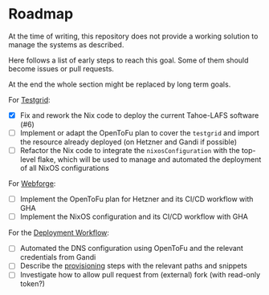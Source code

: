 # Roadmap

At the time of writing, this repository does not provide a working solution to manage the systems as described.

Here follows a list of early steps to reach this goal.
Some of them should become issues or pull requests.

At the end the whole section might be replaced by long term goals.

For [Testgrid](../README.md#testgrid):

- [X] Fix and rework the Nix code to deploy the current Tahoe-LAFS software (#6)
- [ ] Implement or adapt the OpenToFu plan to cover the `testgrid` and
  import the resource already deployed (on Hetzner and Gandi if possible)
- [ ] Refactor the Nix code to integrate the `nixosConfiguration` with the top-level flake,
  which will be used to manage and automated the deployment of all NixOS configurations

For [Webforge](../README.md#webforge):

- [ ] Implement the OpenToFu plan for Hetzner and its CI/CD workflow with GHA
- [ ] Implement the NixOS configuration and its CI/CD workflow with GHA

For the [Deployment Workflow](../README.md#deployment-workflow):

- [ ] Automated the DNS configuration using OpenToFu and the relevant credentials from Gandi
- [ ] Describe the [provisioning](../README.md#provisioning) steps with the relevant paths and snippets
- [ ] Investigate how to allow pull request from (external) fork (with read-only token?)
